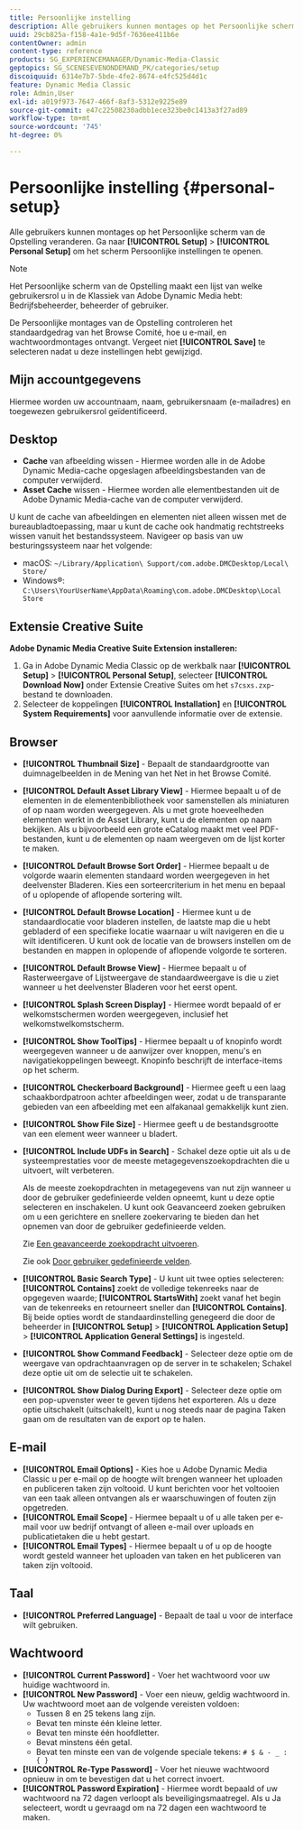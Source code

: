 ```yaml
---
title: Persoonlijke instelling
description: Alle gebruikers kunnen montages op het Persoonlijke scherm van de Opstelling van Adobe Dynamic Media Klassiek veranderen.
uuid: 29cb825a-f158-4a1e-9d5f-7636ee411b6e
contentOwner: admin
content-type: reference
products: SG_EXPERIENCEMANAGER/Dynamic-Media-Classic
geptopics: SG_SCENESEVENONDEMAND_PK/categories/setup
discoiquuid: 6314e7b7-5bde-4fe2-8674-e4fc525d4d1c
feature: Dynamic Media Classic
role: Admin,User
exl-id: a019f973-7647-466f-8af3-5312e9225e89
source-git-commit: e47c22508230adbb1ece323be0c1413a3f27ad89
workflow-type: tm+mt
source-wordcount: '745'
ht-degree: 0%

---
```


# Persoonlijke instelling {#personal-setup}

Alle gebruikers kunnen montages op het Persoonlijke scherm van de Opstelling veranderen. Ga naar **[!UICONTROL Setup]** > **[!UICONTROL Personal Setup]** om het scherm Persoonlijke instellingen te openen.

>[!NOTE]
>
>Het Persoonlijke scherm van de Opstelling maakt een lijst van welke gebruikersrol u in de Klassiek van Adobe Dynamic Media hebt: Bedrijfsbeheerder, beheerder of gebruiker.

De Persoonlijke montages van de Opstelling controleren het standaardgedrag van het Browse Comité, hoe u e-mail, en wachtwoordmontages ontvangt. Vergeet niet **[!UICONTROL Save]** te selecteren nadat u deze instellingen hebt gewijzigd.

## Mijn accountgegevens

Hiermee worden uw accountnaam, naam, gebruikersnaam (e-mailadres) en toegewezen gebruikersrol geïdentificeerd.

## Desktop

* **Cache**  van afbeelding wissen - Hiermee worden alle in de Adobe Dynamic Media-cache opgeslagen afbeeldingsbestanden van de computer verwijderd.
* **Asset Cache**  wissen - Hiermee worden alle elementbestanden uit de Adobe Dynamic Media-cache van de computer verwijderd.

U kunt de cache van afbeeldingen en elementen niet alleen wissen met de bureaubladtoepassing, maar u kunt de cache ook handmatig rechtstreeks wissen vanuit het bestandssysteem. Navigeer op basis van uw besturingssysteem naar het volgende:

* macOS: `~/Library/Application\ Support/com.adobe.DMCDesktop/Local\ Store/`
* Windows®: `C:\Users\YourUserName\AppData\Roaming\com.adobe.DMCDesktop\Local Store`

## Extensie Creative Suite

**Adobe Dynamic Media Creative Suite Extension installeren:**

1. Ga in Adobe Dynamic Media Classic op de werkbalk naar **[!UICONTROL Setup]** > **[!UICONTROL Personal Setup]**, selecteer **[!UICONTROL Download Now]** onder Extensie Creative Suites om het `s7csxs.zxp`-bestand te downloaden.
1. Selecteer de koppelingen **[!UICONTROL Installation]** en **[!UICONTROL System Requirements]** voor aanvullende informatie over de extensie.

<!--    A readme file is included at the root of the unzipped file to provide you with additional information about the extension.

1. Depending on your installed operating system, do one of the following: -->

<!-- #### Windows

|If you are running|Do this|
|--- |--- |
|Adobe Illustrator 18 in Adobe Creative Cloud 2014|<ul><li>From the root of the unzipped folder, select CC-2014.</li><li>Depending on the bit version of Adobe Illustrator that you are using, select win32 or win64.</li><li>Select libraries > flame, and then copy `aflame.dll` to Adobe Illustrator's executable folder. For example, `C:\Program Files\Adobe\Adobe Illustrator CC 2014\Support Files\Contents\Windows`. </li></ul><br/>**Note**: This example path is for the 64-bit location; the 32-bit location may fall under Program Files (x86) instead. <br/><ul><li>Return to the same libraries folder, select flamingo, and then copy `aflamingo.dll` to the same Adobe Illustrator executable folder that you used in the previous step. </li><li>Return to the win32 or win64 folder that you selected in step 2, and then copy `AdobeS7FXGFileFormat.aip` to Adobe Illustrator's plug-ins folder. For example, `C:\Program Files\Adobe\Adobe Illustrator CC 2014\Plug-ins\Illustrator Formats`. </li></ul> <br/>**Note**: This example path is for the 64-bit location; the 32-bit location may fall under Program Files (x86) instead.|
|Adobe Illustrator 17 in Adobe Creative Cloud|<ul><li>From the root of the unzipped folder, select CC. </li><li>Depending on the bit version of Adobe Illustrator that you are using, select win32 or win64.</li><li> Copy `AdobeS7FXGFileFormat.aip` to Adobe Illustrator's plug-ins folder. For example, `C:\Program Files\Adobe\Adobe Illustrator CC (64 Bit)\Plug-ins\Illustrator Formats`.</li></ul><br/>**Note**: This example path is for the 64-bit location; the 32-bit location may fall under Program Files (x86) instead.|
|Adobe Illustrator 16 in Adobe Creative Suite 6|<ul><li>From the root of the unzipped folder, select 6.0. </li><li>Depending on the bit version of Adobe Illustrator that you are using, select win32 or win64. </li><li>Copy AdobeS7FXGFileFormat.aip to Adobe Illustrator's plug-ins folder. For example, `C:\Program Files\Adobe\Adobe Illustrator CS6 (64 Bit)\Plug-ins\Illustrator Formats`.</li></ul><br/>**Note**: This example path is for the 64-bit location; the 32-bit location may fall under Program Files (x86) instead.|

#### Mac

|If you are running|Do this|
|--- |--- |
|Adobe Illustrator 18 in Adobe Creative Cloud 2014|<ul><li>From the root of the unzipped folder, select CC-2014 > mac64.</li><li>Select libraries > flame, and then copy the `aflame.framework` folder to Adobe Illustrator package contents folder. For example, `/Applications/Adobe Illustrator CC 2014/ Illustrator.app/Contents/Frameworks/`. (To open Adobe Illustrator’s package contents folder, right-select on the Adobe illustrator CC 2014 icon and select Show Package Contents from context menu).</li><li>Return to the same libraries folder, select `flamingo`, and then copy the `aflamingo.framework` folder to the same Adobe Illustrator package contents folder that you used in the previous step.</li><li>Return to the mac64 folder that you selected in step 1, and then copy the `AdobeS7FXGFileFormat.aip` folder to Adobe Illustrator’s plug-in folder. For example, `/Applications/Adobe Illustrator CC 2014/Plug-ins/Illustrator Formats/`.</li></ul><br/>|
|Adobe Illustrator 17 in Adobe Creative Cloud|<ul><li>From the root of the unzipped folder, select CC > mac64</li><li>Copy the `AdobeS7FXGFileFormat.aip` folder to Adobe Illustrator’s plug-in folder. For example, `/Applications/Adobe Illustrator CC/Plug-ins/Illustrator Formats/`.</li></ul><br/>|
|Adobe Illustrator 16 in Adobe Creative Suite 6|<ul><li>From the root of the unzipped folder, select 6.0 > mac64</li><li>Copy the `AdobeS7FXGFileFormat.aip` folder to Adobe Illustrator’s plug-in folder. For example, `/Applications/Adobe Illustrator CS6/Plug-ins/Illustrator Formats/`.</li></ul>|

The plug-in is now available for you to use in Adobe Illustrator. -->

## Browser

* **[!UICONTROL Thumbnail Size]** - Bepaalt de standaardgrootte van duimnagelbeelden in de Mening van het Net in het Browse Comité.
* **[!UICONTROL Default Asset Library View]** - Hiermee bepaalt u of de elementen in de elementenbibliotheek voor samenstellen als miniaturen of op naam worden weergegeven. Als u met grote hoeveelheden elementen werkt in de Asset Library, kunt u de elementen op naam bekijken. Als u bijvoorbeeld een grote eCatalog maakt met veel PDF-bestanden, kunt u de elementen op naam weergeven om de lijst korter te maken.
* **[!UICONTROL Default Browse Sort Order]** - Hiermee bepaalt u de volgorde waarin elementen standaard worden weergegeven in het deelvenster Bladeren. Kies een sorteercriterium in het menu en bepaal of u oplopende of aflopende sortering wilt.
* **[!UICONTROL Default Browse Location]** - Hiermee kunt u de standaardlocatie voor bladeren instellen, de laatste map die u hebt gebladerd of een specifieke locatie waarnaar u wilt navigeren en die u wilt identificeren. U kunt ook de locatie van de browsers instellen om de bestanden en mappen in oplopende of aflopende volgorde te sorteren.
* **[!UICONTROL Default Browse View]** - Hiermee bepaalt u of Rasterweergave of Lijstweergave de standaardweergave is die u ziet wanneer u het deelvenster Bladeren voor het eerst opent.
* **[!UICONTROL Splash Screen Display]** - Hiermee wordt bepaald of er welkomstschermen worden weergegeven, inclusief het welkomstwelkomstscherm.
* **[!UICONTROL Show ToolTips]** - Hiermee bepaalt u of knopinfo wordt weergegeven wanneer u de aanwijzer over knoppen, menu&#39;s en navigatiekoppelingen beweegt. Knopinfo beschrijft de interface-items op het scherm.
* **[!UICONTROL Checkerboard Background]** - Hiermee geeft u een laag schaakbordpatroon achter afbeeldingen weer, zodat u de transparante gebieden van een afbeelding met een alfakanaal gemakkelijk kunt zien.
* **[!UICONTROL Show File Size]** - Hiermee geeft u de bestandsgrootte van een element weer wanneer u bladert.
* **[!UICONTROL Include UDFs in Search]** - Schakel deze optie uit als u de systeemprestaties voor de meeste metagegevenszoekopdrachten die u uitvoert, wilt verbeteren.

   Als de meeste zoekopdrachten in metagegevens van nut zijn wanneer u door de gebruiker gedefinieerde velden opneemt, kunt u deze optie selecteren en inschakelen. U kunt ook Geavanceerd zoeken gebruiken om u een gerichtere en snellere zoekervaring te bieden dan het opnemen van door de gebruiker gedefinieerde velden.

   Zie [Een geavanceerde zoekopdracht uitvoeren](searching-assets.md#conducting_an_advanced_search).

   Zie ook [Door gebruiker gedefinieerde velden](application-setup.md#user_defined_fields).

* **[!UICONTROL Basic Search Type]** - U kunt uit twee opties selecteren:  **[!UICONTROL Contains]** zoekt de volledige tekenreeks naar de opgegeven waarde;  **[!UICONTROL StartsWith]** zoekt vanaf het begin van de tekenreeks en retourneert sneller dan  **[!UICONTROL Contains]**. Bij beide opties wordt de standaardinstelling genegeerd die door de beheerder in **[!UICONTROL Setup]** > **[!UICONTROL Application Setup]** > **[!UICONTROL Application General Settings]** is ingesteld.
* **[!UICONTROL Show Command Feedback]** - Selecteer deze optie om de weergave van opdrachtaanvragen op de server in te schakelen; Schakel deze optie uit om de selectie uit te schakelen.
* **[!UICONTROL Show Dialog During Export]** - Selecteer deze optie om een pop-upvenster weer te geven tijdens het exporteren. Als u deze optie uitschakelt (uitschakelt), kunt u nog steeds naar de pagina Taken gaan om de resultaten van de export op te halen.

## E-mail

* **[!UICONTROL Email Options]** - Kies hoe u Adobe Dynamic Media Classic u per e-mail op de hoogte wilt brengen wanneer het uploaden en publiceren taken zijn voltooid. U kunt berichten voor het voltooien van een taak alleen ontvangen als er waarschuwingen of fouten zijn opgetreden.
* **[!UICONTROL Email Scope]** - Hiermee bepaalt u of u alle taken per e-mail voor uw bedrijf ontvangt of alleen e-mail over uploads en publicatietaken die u hebt gestart.
* **[!UICONTROL Email Types]** - Hiermee bepaalt u of u op de hoogte wordt gesteld wanneer het uploaden van taken en het publiceren van taken zijn voltooid.

## Taal

* **[!UICONTROL Preferred Language]** - Bepaalt de taal u voor de interface wilt gebruiken.

## Wachtwoord

* **[!UICONTROL Current Password]** - Voer het wachtwoord voor uw huidige wachtwoord in.
* **[!UICONTROL New Password]** - Voer een nieuw, geldig wachtwoord in. Uw wachtwoord moet aan de volgende vereisten voldoen:
   * Tussen 8 en 25 tekens lang zijn.
   * Bevat ten minste één kleine letter.
   * Bevat ten minste één hoofdletter.
   * Bevat minstens één getal.
   * Bevat ten minste een van de volgende speciale tekens: `# $ & - _ : { }`
* **[!UICONTROL Re-Type Password]** - Voer het nieuwe wachtwoord opnieuw in om te bevestigen dat u het correct invoert.
* **[!UICONTROL Password Expiration]** - Hiermee wordt bepaald of uw wachtwoord na 72 dagen verloopt als beveiligingsmaatregel. Als u Ja selecteert, wordt u gevraagd om na 72 dagen een wachtwoord te maken.
